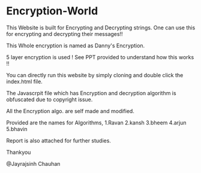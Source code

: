 # Encryption-World
This Website is built for Encrypting and Decrypting strings.
One can use this for encrypting and decrypting their messages!!

This Whole encryption is named as Danny's Encryption.

5 layer encryption is used !
See PPT provided to understand how this works !!

You can directly run this website by simply cloning and double click the index.html file.

The Javascrpit file which has Encryption and decryption algorithm is obfuscated due to copyright issue.

All the Encryption algo. are self made and modified.

Provided are the names for Algorithms,
1.Ravan
2.kansh
3.bheem
4.arjun
5.bhavin

Report is also attached for further studies.

Thankyou

@Jayrajsinh Chauhan
